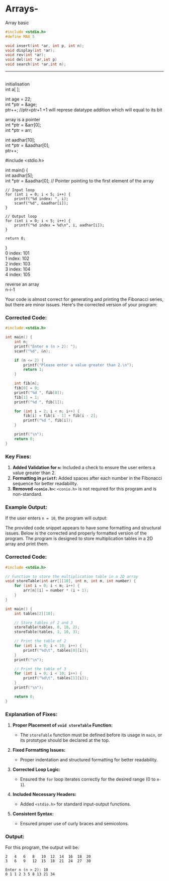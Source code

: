 # Arrays-
Array basic 

```c
#include <stdio.h>
#define MAX 5

void insert(int *ar, int p, int n);
void display(int *ar);
void rev(int *ar);
void del(int *ar,int p)
void search(int *ar,int n);
```


--- 
<br>
initialisation 
<br>
int a[ ];
<br>


int age = 22;
<br>
int *ptr = &age;<br>
ptr++;   //ptr=ptr+1 +1 will represe datatype addition which will equal to its bit<br>

array is a pointer<br>
int *ptr = &arr[0];<br>
int *ptr = arr;<br>

int aadhar[10];<br>
int *ptr = &aadhar[0];<br>
ptr++;<br>

#include <stdio.h><br>

int main() {<br>
    int aadhar[5];<br>
    int *ptr = &aadhar[0]; // Pointer pointing to the first element of the array<br>

    // Input loop
    for (int i = 0; i < 5; i++) {
        printf("%d index: ", i);
        scanf("%d", &aadhar[i]);
    }

    // Output loop
    for (int i = 0; i < 5; i++) {
        printf("%d index = %d\n", i, aadhar[i]);
    }

    return 0;
}
<br>
0 index: 101<br>
1 index: 102<br>
2 index: 103<br>
3 index: 104<br>
4 index: 105<br>

reverse an array <br>
n-i-1<br>

Your code is almost correct for generating and printing the Fibonacci series, but there are minor issues. Here's the corrected version of your program:

### Corrected Code:
```c
#include <stdio.h>

int main() {
    int n;
    printf("Enter n (n > 2): ");
    scanf("%d", &n);

    if (n <= 2) {
        printf("Please enter a value greater than 2.\n");
        return 1;
    }

    int fib[n];
    fib[0] = 0;
    printf("%d ", fib[0]);
    fib[1] = 1;
    printf("%d ", fib[1]);

    for (int i = 2; i < n; i++) {
        fib[i] = fib[i - 1] + fib[i - 2];
        printf("%d ", fib[i]);
    }

    printf("\n");
    return 0;
}
```

### Key Fixes:
1. **Added Validation for `n`:** Included a check to ensure the user enters a value greater than 2.
2. **Formatting in `printf`:** Added spaces after each number in the Fibonacci sequence for better readability.
3. **Removed `<conio.h>`:** `<conio.h>` is not required for this program and is non-standard.

### Example Output:
If the user enters `n = 10`, the program will output:

The provided code snippet appears to have some formatting and structural issues. Below is the corrected and properly formatted version of the program. The program is designed to store multiplication tables in a 2D array and print them.

### Corrected Code:
```c
#include <stdio.h>

// Function to store the multiplication table in a 2D array
void storeTable(int arr[][10], int n, int m, int number) {
    for (int i = 0; i < m; i++) {
        arr[n][i] = number * (i + 1);
    }
}

int main() {
    int tables[2][10];

    // Store tables of 2 and 3
    storeTable(tables, 0, 10, 2);
    storeTable(tables, 1, 10, 3);

    // Print the table of 2
    for (int i = 0; i < 10; i++) {
        printf("%d\t", tables[0][i]);
    }
    printf("\n");

    // Print the table of 3
    for (int i = 0; i < 10; i++) {
        printf("%d\t", tables[1][i]);
    }
    printf("\n");

    return 0;
}
```

### Explanation of Fixes:
1. **Proper Placement of `void storeTable` Function:** 
   - The `storeTable` function must be defined before its usage in `main`, or its prototype should be declared at the top.

2. **Fixed Formatting Issues:** 
   - Proper indentation and structured formatting for better readability.

3. **Corrected Loop Logic:** 
   - Ensured the `for` loop iterates correctly for the desired range (0 to `m-1`).

4. **Included Necessary Headers:**
   - Added `<stdio.h>` for standard input-output functions.

5. **Consistent Syntax:**
   - Ensured proper use of curly braces and semicolons.

### Output:
For this program, the output will be:

```
2	4	6	8	10	12	14	16	18	20	
3	6	9	12	15	18	21	24	27	30
```
```
Enter n (n > 2): 10
0 1 1 2 3 5 8 13 21 34
```
